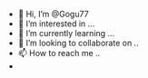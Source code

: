 - 👋 Hi, I’m @Gogu77
- 👀 I’m interested in ...
- 🌱 I’m currently learning ...
- 💞️ I’m looking to collaborate on  ..
- 📫 How to reach me ..
- 

